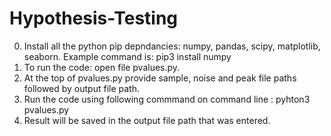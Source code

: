 # Hypothesis-Testing



0. Install all the python pip depndancies: numpy, pandas, scipy, matplotlib, seaborn. Example command is: pip3 install numpy
1. To run the code: open file pvalues.py.
2. At the top of pvalues.py provide sample, noise and peak file paths followed by output file path. 
3. Run the code using following commmand on command line : pyhton3 pvalues.py
4. Result will be saved in the output file path that was entered. 
